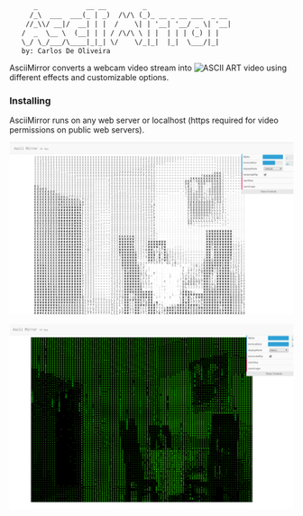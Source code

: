 
```
      _            __ __         _                      
     /_\  ___  ___(_ | _)  /\/\ (_)_ __ _ __ ___  _ __ 
    //_\\/ __|/  __| | |  /    \| | '__| '__/ _ \| '__|
   /  _  \__ \  (__| | | / /\/\ \ | |  | | | (_) | |   
   \_/ \_/___/\____|_|_| \/    \/_|_|  |_|  \___/|_|   
   by: Carlos De Oliveira
```

AsciiMirror converts a webcam video stream into ![ASCII ART](https://en.wikipedia.org/wiki/ASCII_art) video using different effects and customizable options.

### Installing

AsciiMirror runs on any web server or localhost (https required for video permissions on public web servers).


![Example 1](https://github.com/cardeol/asciimirror/blob/master/screenshots/ascii1.png)

![Example 2](https://github.com/cardeol/asciimirror/blob/master/screenshots/ascii3.png)


